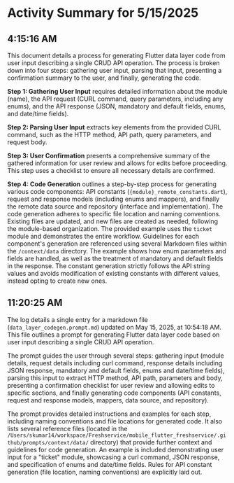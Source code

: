 # Activity Summary for 5/15/2025

## 4:15:16 AM
This document details a process for generating Flutter data layer code from user input describing a single CRUD API operation.  The process is broken down into four steps: gathering user input, parsing that input, presenting a confirmation summary to the user, and finally, generating the code.

**Step 1: Gathering User Input** requires detailed information about the module (name), the API request (CURL command, query parameters, including any enums), and the API response (JSON, mandatory and default fields, enums, and date/time fields).

**Step 2: Parsing User Input** extracts key elements from the provided CURL command, such as the HTTP method, API path, query parameters, and request body.

**Step 3: User Confirmation** presents a comprehensive summary of the gathered information for user review and allows for edits before proceeding.  This step uses a checklist to ensure all necessary details are confirmed.

**Step 4: Code Generation** outlines a step-by-step process for generating various code components: API constants (`{module}_remote_constants.dart`), request and response models (including enums and mappers), and finally the remote data source and repository (interface and implementation).  The code generation adheres to specific file location and naming conventions.  Existing files are updated, and new files are created as needed, following the module-based organization.  The provided example uses the `ticket` module and demonstrates the entire workflow.  Guidelines for each component's generation are referenced using several Markdown files within the `/context/data` directory.  The example shows how enum parameters and fields are handled, as well as the treatment of mandatory and default fields in the response.  The constant generation strictly follows the API string values and avoids modification of existing constants with different values, instead opting to create new ones.


## 11:20:25 AM
The log details a single entry for a markdown file (`data_layer_codegen.prompt.md`) updated on May 15, 2025, at 10:54:18 AM.  This file outlines a prompt for generating Flutter data layer code based on user input describing a single CRUD API operation.

The prompt guides the user through several steps: gathering input (module details, request details including curl command, response details including JSON response, mandatory and default fields, enums and date/time fields), parsing this input to extract HTTP method, API path, parameters and body, presenting a confirmation checklist for user review and allowing edits to specific sections, and finally generating code components (API constants, request and response models, mappers, data source, and repository).

The prompt provides detailed instructions and examples for each step, including naming conventions and file locations for generated code.  It also lists several reference files (located in the `/Users/skumar14/workspace/Freshservice/mobile_flutter_freshservice/.github/prompts/context/data/` directory)  that provide further context and guidelines for code generation.  An example is included demonstrating user input for a "ticket" module, showcasing a curl command, JSON response, and specification of enums and date/time fields.  Rules for API constant generation (file location, naming conventions) are explicitly laid out.
